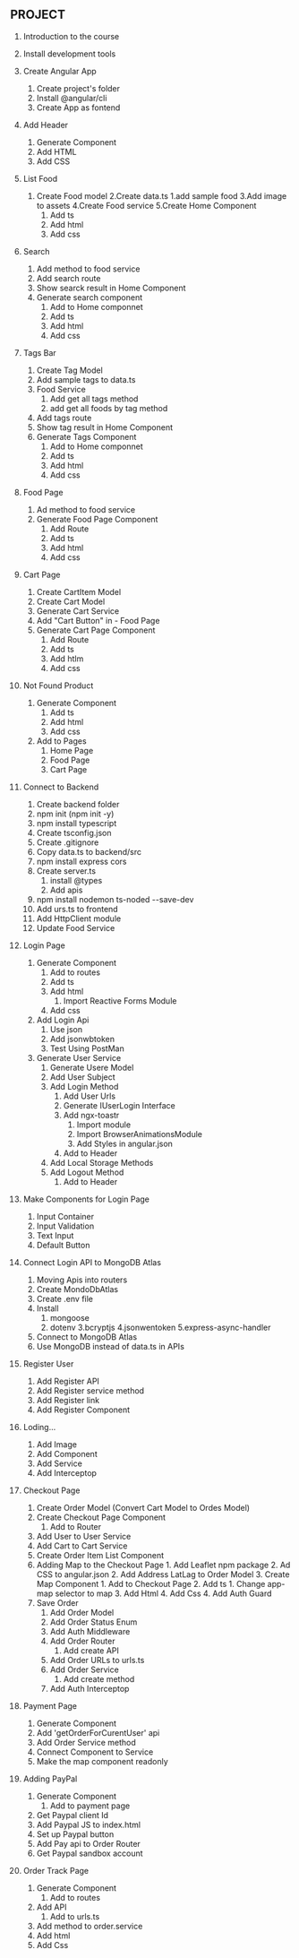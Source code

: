 ## PROJECT
1. Introduction to the course
2. Install development tools
3. Create Angular App
    1. Create project's folder
    2. Install @angular/cli
    3. Create App as fontend
4. Add Header
    1. Generate Component
    2. Add HTML
    3. Add CSS
5. List Food
    1. Create Food model
    2.Create data.ts
        1.add sample food
    3.Add image to assets
    4.Create Food service
    5.Create Home Component
        1. Add ts
        2. Add html
        3. Add css
6. Search
    1. Add method to food service
    2. Add search route
    3. Show searck result in Home Component
    4. Generate search component
        1. Add to Home componnet
        2. Add ts
        3. Add html
        4. Add css
7. Tags Bar
    1. Create Tag Model
    2. Add sample tags to data.ts
    3. Food Service
        1. Add get all tags method
        2. add get all foods by tag method
    4. Add tags route
    5. Show tag result in Home Component
    6. Generate Tags Component
        1. Add to Home componnet
        2. Add ts
        3. Add html
        4. Add css
8.  Food Page
    1. Ad method to food service
    2. Generate Food Page Component
        1. Add Route
        2. Add ts
        3. Add html
        4. Add css
9. Cart Page
    1. Create CartItem Model
    2. Create Cart Model
    3. Generate Cart Service
    4. Add "Cart Button" in - Food Page
    5. Generate Cart Page Component
        1. Add Route
        2. Add ts
        3. Add htlm
        4. Add css

10. Not Found Product
    1. Generate Component
        1. Add ts
        2. Add html
        3. Add css
    2. Add to Pages
        1. Home Page
        2. Food Page
        3. Cart Page

11. Connect to Backend
    1. Create backend folder
    2. npm init (npm init -y)
    3. npm install typescript
    4. Create tsconfig.json
    5. Create .gitignore
    6. Copy data.ts to backend/src
    7. npm install express cors
    8. Create server.ts
        1. install @types
        2. Add apis
    9. npm install nodemon ts-noded --save-dev
    10. Add urs.ts to frontend
    11. Add HttpClient module
    12. Update Food Service

12. Login Page
    1. Generate Component
        1. Add to routes
        2. Add ts
        3. Add html
            1. Import Reactive Forms Module
        4. Add css
    2. Add Login Api
        1. Use json
        2. Add jsonwbtoken
        3. Test Using PostMan
    3. Generate User Service
        1. Generate Usere Model
        2. Add User Subject
        3. Add Login Method
            1. Add User Urls
            2. Generate IUserLogin Interface
            3. Add ngx-toastr
                1. Import module
                2. Import BrowserAnimationsModule
                3. Add Styles in angular.json
            4. Add  to Header
        4. Add Local Storage Methods
        5. Add Logout Method
            1. Add to Header

13. Make Components for Login Page
    1. Input Container
    2. Input Validation
    3. Text Input
    4. Default Button

14. Connect Login API to MongoDB Atlas
    1. Moving Apis into routers
    2. Create MondoDbAtlas
    3. Create .env file
    4. Install
        1. mongoose
        2. dotenv
        3.bcryptjs
        4.jsonwentoken
        5.express-async-handler
    5. Connect to MongoDB Atlas
    6. Use MongoDB instead of data.ts in APIs

15. Register User
    1. Add Register API
    2. Add Register service method
    3. Add Register link
    4. Add Register Component

16. Loding...
    1. Add Image
    2. Add Component
    3. Add Service
    4. Add Interceptop

17. Checkout Page
    1. Create Order Model (Convert Cart Model to Ordes Model)
    2. Create Checkout Page Component
        1. Add to Router
    3. Add User to User Service
    4. Add Cart to Cart Service
    5. Create Order Item List Component
    6. Adding Map to the Checkout Page
            1. Add Leaflet npm package
            2. Ad CSS to angular.json
        2. Add Address LatLag to Order Model
        3. Create Map Component
            1. Add to Checkout Page
            2. Add ts
                1. Change app-map selector to map
            3. Add Html
            4. Add Css
        4. Add Auth Guard
    7. Save Order
        1. Add Order Model
        2. Add Order Status Enum
        3. Add Auth Middleware
        4. Add Order Router
            1. Add create API
        5. Add Order URLs to urls.ts
        6. Add Order Service
            1. Add create method
        7. Add Auth Interceptop

18. Payment Page 
    1. Generate Component
    2. Add 'getOrderForCurentUser' api
    3. Add Order Service method
    4. Connect Component to Service
    5. Make the map component readonly

19. Adding PayPal
    1. Generate Component
        1. Add to payment page
    2. Get Paypal client Id
    3. Add Paypal JS to index.html
    4. Set up Paypal button
    5. Add Pay api to Order Router
    6. Get Paypal sandbox account

20. Order Track Page
    1. Generate Component
        1. Add to routes
    2. Add API
        1. Add to urls.ts
    3. Add method to order.service
    4. Add html
    5. Add Css